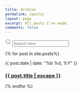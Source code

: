 ```yaml
---
title: Archive
permalink: /posts/
layout: page
excerpt: All posts I've made.
comments: false
---
```


<div class="search-article">
  <label for="search-input" aria-hidden="true">
    <svg xmlns="http://www.w3.org/2000/svg" width="20" height="20" viewBox="0 0 24 24" fill="none" stroke="rgba(128,128,128,0.8)" stroke-width="2" stroke-linecap="round" stroke-linejoin="round" class="feather feather-search"><circle cx="11" cy="11" r="8"></circle><line x1="21" y1="21" x2="16.65" y2="16.65"></line></svg>
  </label>
  <input type="search" id="search-input" placeholder="Search here" aria-label="Search">
</div>

<ul id="search-results"></ul>

{% for post in site.posts%}
<article class="post-item">
  <span class="post-item-date">{{ post.date | date: "%b %d, %Y" }}</span>
  <h3 class="post-item-title">
    <a href="{{ post.url }}">{{ post.title | escape }}</a>
  </h3>
</article>
{% endfor %}
